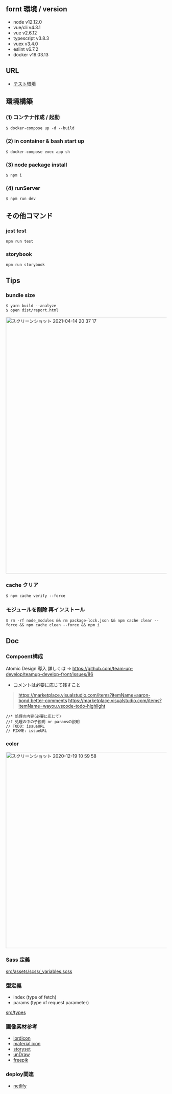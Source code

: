 ## fornt 環境 / version
- node v12.12.0
- vue/cli v4.3.1
- vue v2.6.12 
- typescript v3.8.3 
- vuex v3.4.0
- eslint v6.7.2
- docker v19.03.13

## URL
- [テスト環境](https://teamup-dev.netlify.app/jobs) 

## 環境構築
### (1) コンテナ作成 / 起動
```
$ docker-compose up -d --build
```

### (2) in container & bash start up
```
$ docker-compose exec app sh
```

### (3) node package install
```
$ npm i
```

### (4) runServer
```
$ npm run dev
```

## その他コマンド

### jest test 
```
npm run test
```

### storybook
```
npm run storybook
```

## Tips
### bundle size 

```
$ yarn build --analyze
$ open dist/report.html 
```

<img width="800" alt="スクリーンショット 2021-04-14 20 37 17" src="https://user-images.githubusercontent.com/56709557/114704374-7ed1cf80-9d61-11eb-8902-82385d1d0214.png">


### cache クリア
```
$ npm cache verify --force
```

### モジュールを削除 再インストール
```
$ rm -rf node_modules && rm package-lock.json && npm cache clear --force && npm cache clean --force && npm i
```

## Doc
### Compoent構成
Atomic Design 導入 
詳しくは → https://github.com/team-up-develop/teamup-develop-front/issues/86

- コメントは必要に応じて残すこと
> https://marketplace.visualstudio.com/items?itemName=aaron-bond.better-comments
> https://marketplace.visualstudio.com/items?itemName=wayou.vscode-todo-highlight
```
//* 処理の内容(必要に応じて)
//? 処理の中の子説明 or paramsの説明
// TODO: issueURL
// FIXME: issueURL
```

### color
<img width="612" alt="スクリーンショット 2020-12-19 10 59 58" src="https://user-images.githubusercontent.com/56709557/102679879-7673e880-41f6-11eb-8889-27143779a070.png">

### Sass 定義
[src/assets/scss/_variables.scss](https://github.com/team-up-develop/teamup-develop-front/blob/7ec7379dd1886ca19b29d75ed89b1e1cd8482e73/src/assets/scss/_variables.scss#L7)

### 型定義
- index (type of fetch)
- params (type of request parameter)

[src/types](https://github.com/team-up-develop/teamup-develop-front/tree/main/src/types)

### 画像素材参考
- [lordicon](https://lordicon.com/icons)
- [material icon](https://materialdesignicons.com/)
- [storyset](https://storyset.com/)
- [unDraw](https://undraw.co/illustrations)
- [freepik](https://www.freepik.com/)

### deploy関連
- [netlify](https://app.netlify.com/teams/kazuya-sakamoto/overview) 
